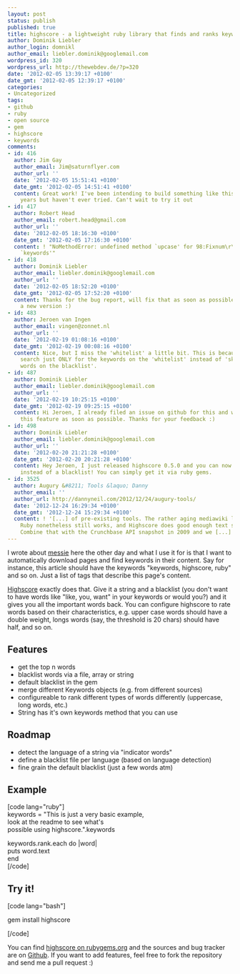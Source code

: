 ```yaml
---
layout: post
status: publish
published: true
title: highscore - a lightweight ruby library that finds and ranks keywords in a string
author: Dominik Liebler
author_login: domnikl
author_email: liebler.dominik@googlemail.com
wordpress_id: 320
wordpress_url: http://thewebdev.de/?p=320
date: '2012-02-05 13:39:17 +0100'
date_gmt: '2012-02-05 12:39:17 +0100'
categories:
- Uncategorized
tags:
- github
- ruby
- open source
- gem
- highscore
- keywords
comments:
- id: 416
  author: Jim Gay
  author_email: Jim@saturnflyer.com
  author_url: ''
  date: '2012-02-05 15:51:41 +0100'
  date_gmt: '2012-02-05 14:51:41 +0100'
  content: Great work! I've been intending to build something like this for a few
    years but haven't ever tried. Can't wait to try it out
- id: 417
  author: Robert Head
  author_email: robert.head@gmail.com
  author_url: ''
  date: '2012-02-05 18:16:30 +0100'
  date_gmt: '2012-02-05 17:16:30 +0100'
  content: ! "NoMethodError: undefined method `upcase' for 98:Fixnum\r\n\tfrom /Users/roberthead/.rvm/gems/ree-1.8.7-2011.03@shopdragon/gems/highscore-0.4.0/lib/highscore/content.rb:52:in
    `keywords'"
- id: 418
  author: Dominik Liebler
  author_email: liebler.dominik@googlemail.com
  author_url: ''
  date: '2012-02-05 18:52:20 +0100'
  date_gmt: '2012-02-05 17:52:20 +0100'
  content: Thanks for the bug report, will fix that as soon as possible and release
    a new version :)
- id: 483
  author: Jeroen van Ingen
  author_email: vingen@zonnet.nl
  author_url: ''
  date: '2012-02-19 01:08:16 +0100'
  date_gmt: '2012-02-19 00:08:16 +0100'
  content: Nice, but I miss the 'whitelist' a little bit. This is because I need to
    search just ONLY for the keywords on the 'whitelist' instead of 'skipping the
    words on the blacklist'.
- id: 487
  author: Dominik Liebler
  author_email: liebler.dominik@googlemail.com
  author_url: ''
  date: '2012-02-19 10:25:15 +0100'
  date_gmt: '2012-02-19 09:25:15 +0100'
  content: Hi Jeroen, I already filed an issue on github for this and will implement
    this feature as soon as possible. Thanks for your feedback :)
- id: 498
  author: Dominik Liebler
  author_email: liebler.dominik@googlemail.com
  author_url: ''
  date: '2012-02-20 21:21:28 +0100'
  date_gmt: '2012-02-20 20:21:28 +0100'
  content: Hey Jeroen, I just released highscore 0.5.0 and you can now use a whitelist
    instead of a blacklist! You can simply get it via ruby gems.
- id: 3525
  author: Augury &#8211; Tools &laquo; Danny
  author_email: ''
  author_url: http://dannyneil.com/2012/12/24/augury-tools/
  date: '2012-12-24 16:29:34 +0100'
  date_gmt: '2012-12-24 15:29:34 +0100'
  content: ! '[...] of pre-existing tools. The rather aging mediawiki library for
    Ruby nonetheless still works, and Highscore does good enough text summarization.
    Combine that with the Crunchbase API snapshot in 2009 and we [...]'
---
```

<p>I wrote about <a title="messie – a web crawler written in Ruby" href="http://thewebdev.de/messie-a-web-crawler-written-in-ruby/">messie</a> here the other day and what I use it for is that I want to automatically download pages and find keywords in their content. Say for instance, this article should have the keywords "keywords, highscore, ruby" and so on. Just a list of tags that describe this page's content.</p>
<p><a href="https://github.com/domnikl/highscore" target="_blank">Highscore</a> exactly does that. Give it a string and a blacklist (you don't want to have words like "like, you, want" in your keywords or would you?) and it gives you all the important words back. You can configure highscore to rate words based on their characteristics, e.g. upper case words should have a double weight, longs words (say, the threshold is 20 chars) should have half, and so on.</p>
<h2>Features</h2>
<ul>
<li>get the top n words</li>
<li>blacklist words via a file, array or string</li>
<li>default blacklist in the gem</li>
<li>merge different Keywords objects (e.g. from different sources)</li>
<li>configureable to rank different types of words differently (uppercase, long words, etc.)</li>
<li>String has it's own keywords method that you can use</li>
</ul>
<h2>Roadmap</h2>
<ul>
<li>detect the language of a string via "indicator words"</li>
<li>define a blacklist file per language (based on language detection)</li>
<li>fine grain the default blacklist (just a few words atm)</li>
</ul>
<h2>Example</h2>
<p>[code lang="ruby"]<br />
keywords = &quot;This is just a very basic example,<br />
  look at the readme to see what's<br />
  possible using highscore.&quot;.keywords</p>
<p>keywords.rank.each do |word|<br />
  puts word.text<br />
end<br />
[/code]</p>
<h2>Try it!</h2>
<p>[code lang="bash"]</p>
<p>gem install highscore</p>
<p>[/code]</p>
<p>You can find <a href="https://rubygems.org/gems/highscore" target="_blank">highscore on rubygems.org</a> and the sources and bug tracker are on <a href="https://github.com/domnikl/highscore" target="_blank">Github</a>. If you want to add features, feel free to fork the repository and send me a pull request :)</p>
